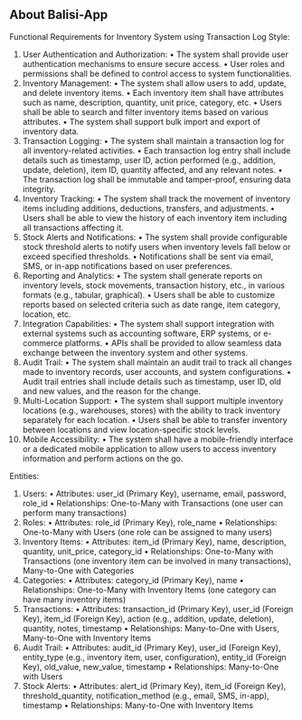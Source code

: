 ## About Balisi-App

Functional Requirements for Inventory System using Transaction Log Style:
1.	User Authentication and Authorization:
•	The system shall provide user authentication mechanisms to ensure secure access.
•	User roles and permissions shall be defined to control access to system functionalities.
2.	Inventory Management:
•	The system shall allow users to add, update, and delete inventory items.
•	Each inventory item shall have attributes such as name, description, quantity, unit price, category, etc.
•	Users shall be able to search and filter inventory items based on various attributes.
•	The system shall support bulk import and export of inventory data.
3.	Transaction Logging:
•	The system shall maintain a transaction log for all inventory-related activities.
•	Each transaction log entry shall include details such as timestamp, user ID, action performed (e.g., addition, update, deletion), item ID, quantity affected, and any relevant notes.
•	The transaction log shall be immutable and tamper-proof, ensuring data integrity.
4.	Inventory Tracking:
•	The system shall track the movement of inventory items including additions, deductions, transfers, and adjustments.
•	Users shall be able to view the history of each inventory item including all transactions affecting it.
5.	Stock Alerts and Notifications:
•	The system shall provide configurable stock threshold alerts to notify users when inventory levels fall below or exceed specified thresholds.
•	Notifications shall be sent via email, SMS, or in-app notifications based on user preferences.
6.	Reporting and Analytics:
•	The system shall generate reports on inventory levels, stock movements, transaction history, etc., in various formats (e.g., tabular, graphical).
•	Users shall be able to customize reports based on selected criteria such as date range, item category, location, etc.
7.	Integration Capabilities:
•	The system shall support integration with external systems such as accounting software, ERP systems, or e-commerce platforms.
•	APIs shall be provided to allow seamless data exchange between the inventory system and other systems.
8.	Audit Trail:
•	The system shall maintain an audit trail to track all changes made to inventory records, user accounts, and system configurations.
•	Audit trail entries shall include details such as timestamp, user ID, old and new values, and the reason for the change.
9.	Multi-Location Support:
•	The system shall support multiple inventory locations (e.g., warehouses, stores) with the ability to track inventory separately for each location.
•	Users shall be able to transfer inventory between locations and view location-specific stock levels.
10.	Mobile Accessibility:
•	The system shall have a mobile-friendly interface or a dedicated mobile application to allow users to access inventory information and perform actions on the go.

Entities:
1.	Users:
•	Attributes: user_id (Primary Key), username, email, password, role_id
•	Relationships: One-to-Many with Transactions (one user can perform many transactions)
2.	Roles:
•	Attributes: role_id (Primary Key), role_name
•	Relationships: One-to-Many with Users (one role can be assigned to many users)
3.	Inventory Items:
•	Attributes: item_id (Primary Key), name, description, quantity, unit_price, category_id
•	Relationships: One-to-Many with Transactions (one inventory item can be involved in many transactions), Many-to-One with Categories
4.	Categories:
•	Attributes: category_id (Primary Key), name
•	Relationships: One-to-Many with Inventory Items (one category can have many inventory items)
5.	Transactions:
•	Attributes: transaction_id (Primary Key), user_id (Foreign Key), item_id (Foreign Key), action (e.g., addition, update, deletion), quantity, notes, timestamp
•	Relationships: Many-to-One with Users, Many-to-One with Inventory Items
6.	Audit Trail:
•	Attributes: audit_id (Primary Key), user_id (Foreign Key), entity_type (e.g., inventory item, user, configuration), entity_id (Foreign Key), old_value, new_value, timestamp
•	Relationships: Many-to-One with Users
7.	Stock Alerts:
•	Attributes: alert_id (Primary Key), item_id (Foreign Key), threshold_quantity, notification_method (e.g., email, SMS, in-app), timestamp
•	Relationships: Many-to-One with Inventory Items
